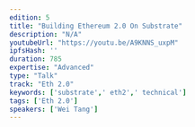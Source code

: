 ```yaml
---
edition: 5
title: "Building Ethereum 2.0 On Substrate"
description: "N/A"
youtubeUrl: "https://youtu.be/A9KNNS_uxpM"
ipfsHash: ''
duration: 785
expertise: "Advanced"
type: "Talk"
track: "Eth 2.0"
keywords: ['substrate',' eth2',' technical']
tags: ['Eth 2.0']
speakers: ['Wei Tang']
---
```

